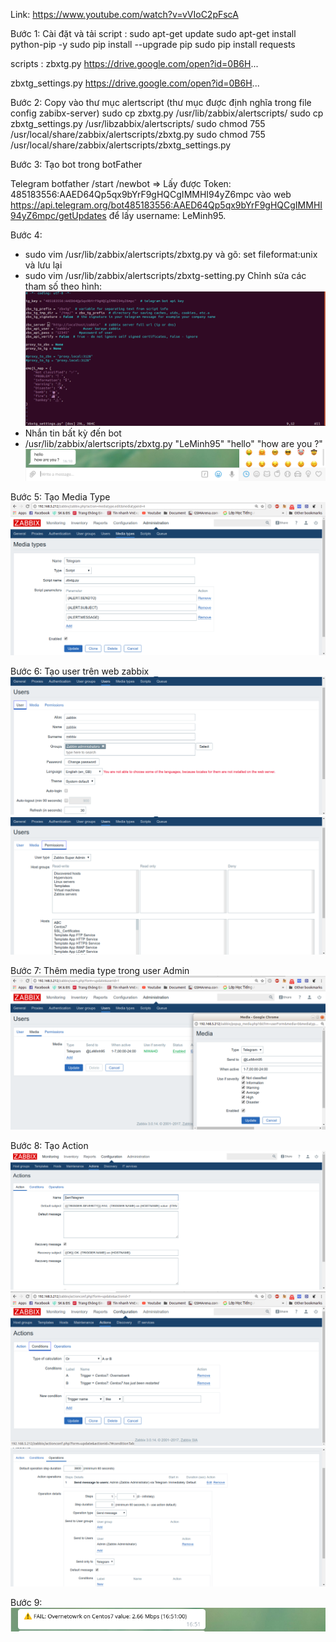 Link: https://www.youtube.com/watch?v=vVIoC2pFscA

Bước 1: Cài đặt và tải script :
sudo apt-get update
sudo apt-get install python-pip -y
sudo pip install --upgrade pip
sudo pip install requests

scripts :
zbxtg.py
https://drive.google.com/open?id=0B6H...

zbxtg_settings.py
https://drive.google.com/open?id=0B6H...

Bước 2: Copy vào thư mục alertscript (thư mục được định nghĩa trong file config zabibx-server)
sudo cp zbxtg.py /usr/lib/zabbix/alertscripts/
sudo cp zbxtg_settings.py /usr/libzabbix/alertscripts/
sudo chmod 755 /usr/local/share/zabbix/alertscripts/zbxtg.py
sudo chmod 755 /usr/local/share/zabbix/alertscripts/zbxtg_settings.py

Bước 3: Tạo bot trong botFather

Telegram botfather
/start
/newbot
=> Lấy được Token: 485183556:AAED64Qp5qx9bYrF9gHQCgIMMHI94yZ6mpc
vào web https://api.telegram.org/bot485183556:AAED64Qp5qx9bYrF9gHQCgIMMHI94yZ6mpc/getUpdates
để lấy username: LeMinh95.

Bước 4: 
- sudo vim /usr/lib/zabbix/alertscripts/zbxtg.py và gõ: set fileformat:unix và lưu lại
- sudo vim /usr/lib/zabbix/alertscripts/zbxtg-setting.py
Chỉnh sửa các tham số theo hình: 
![](image/j.png)
- Nhắn tin bất kỳ đến bot
- /usr/lib/zabbix/alertscripts/zbxtg.py "LeMinh95" "hello" "how are you ?"
![](image/k.png)

Bước 5: Tạo Media Type
![](image/a.png)


Bước 6: Tạo user trên web zabbix
![](image/b.png)
![](image/c.png)


Bước 7: Thêm media type trong user Admin
![](image/d.png)

Bước 8: Tạo Action 
![](image/e.png)
![](image/f.png)
![](image/g.png)

Bước 9:
![](image/l.png)
